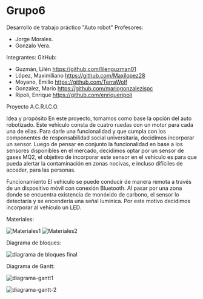 # Grupo6
Desarrollo de trabajo práctico "Auto robot"
Profesores:
- Jorge Morales.
- Gonzalo Vera.

Integrantes: GitHub:
- Guzmán, Lilén https://github.com/lilenguzman01
- López, Maximiliano https://github.com/Maxilopez28
- Moyano, Emilio https://github.com/TerraWolf
- Gonzalez, Mario https://github.com/mariogonzalezispc
- Ripoli, Enrique https://github.com/enriqueripoli





Proyecto A.C.R.I.C.O.


Idea y propósito
En este proyecto, tomamos como base la opción del auto robotizado. Este vehículo consta de cuatro ruedas con un motor para cada una de ellas. 
Para darle una funcionalidad y que cumpla con los componentes de responsabilidad social universitaria, decidimos incorporar un sensor. Luego de pensar en conjunto la funcionalidad en base a los sensores disponibles en el mercado, decidimos optar por un sensor de gases MQ2, el objetivo de incorporar este sensor en el vehículo es para que pueda alertar la contaminación en zonas nocivas, e incluso difíciles de acceder, para las personas.

Funcionamiento
El vehículo se puede conducir de manera remota a través de un dispositivo móvil con conexión Bluetooth. Al pasar por una zona donde se encuentra existencia de monóxido de carbono, el sensor lo detectaría y se encendería una señal lumínica. Por este motivo decidimos incorporar al vehículo un LED.



Materiales:


![Materiales1](https://user-images.githubusercontent.com/108995163/192034405-f67acad2-1860-4a7d-904f-fe3479957a64.png)
![Materiales2](https://user-images.githubusercontent.com/108995163/192034488-15aff819-878f-41f2-9261-fe4a299af7f5.png)


Diagrama de bloques:

![diagrama de bloques final](https://user-images.githubusercontent.com/108995163/192035877-1686c9cc-b095-48bd-9b4e-744f10f875ba.png)



Diagrama de Gantt:


![diagrama-gantt1](https://user-images.githubusercontent.com/108995163/192034617-1176a6db-b402-4ed4-839b-fb11e9b42ab2.png)

![diagrama-gantt-2](https://user-images.githubusercontent.com/108995163/192034653-e769332f-334a-4aab-a1cb-17a1483318b5.png)


